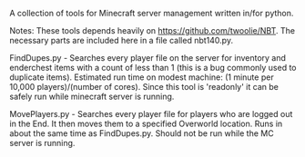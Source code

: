 A collection of tools for Minecraft server management written in/for python.

Notes: These tools depends heavily on https://github.com/twoolie/NBT. The necessary parts are included here in a file called nbt140.py.

FindDupes.py - Searches every player file on the server for inventory and enderchest items with a count of less than 1 (this is a bug commonly used to duplicate items). Estimated run time on modest machine: (1 minute per 10,000 players)/(number of cores). Since this tool is 'readonly' it can be safely run while minecraft server is running. 

MovePlayers.py - Searches every player file for players who are logged out in the End. It then moves them to a specified Overworld location. Runs in about the same time as FindDupes.py. Should not be run while the MC server is running.
